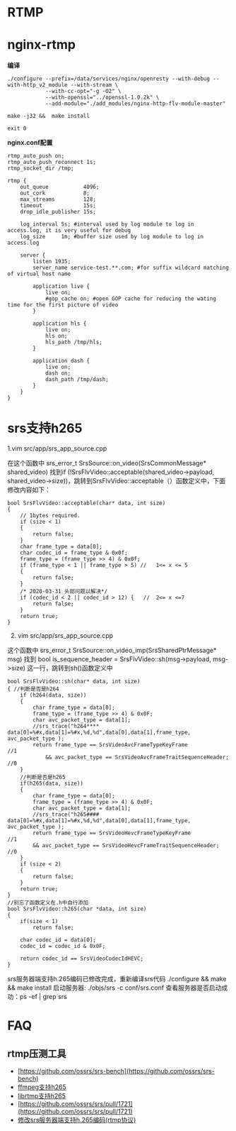 # RTMP

# nginx-rtmp


**编译**

```
./configure --prefix=/data/services/nginx/openresty --with-debug --with-http_v2_module --with-stream \
            --with-cc-opt="-g -O2" \
            --with-openssl="../openssl-1.0.2k" \
            --add-module="./add_modules/nginx-http-flv-module-master"

make -j32 &&  make install

exit 0
```


**nginx.conf配置**

```
rtmp_auto_push on;
rtmp_auto_push_reconnect 1s;
rtmp_socket_dir /tmp;

rtmp {
    out_queue           4096;
    out_cork            8;
    max_streams         128;
    timeout             15s;
    drop_idle_publisher 15s;

    log_interval 5s; #interval used by log module to log in access.log, it is very useful for debug
    log_size     1m; #buffer size used by log module to log in access.log

    server {
        listen 1935;
        server_name service-test.**.com; #for suffix wildcard matching of virtual host name

        application live {
            live on;
            #gop_cache on; #open GOP cache for reducing the wating time for the first picture of video
        }

        application hls {
            live on;
            hls on;
            hls_path /tmp/hls;
        }

        application dash {
            live on;
            dash on;
            dash_path /tmp/dash;
        }
    }
}
```
# srs支持h265

1.vim src/app/srs_app_source.cpp

在这个函数中 srs_error_t SrsSource::on_video(SrsCommonMessage* shared_video)
找到if (!SrsFlvVideo::acceptable(shared_video->payload, shared_video->size))，跳转到SrsFlvVideo::acceptable（）函数定义中，下面修改内容如下：
```
bool SrsFlvVideo::acceptable(char* data, int size)
{
    // 1bytes required.
    if (size < 1) 
    {
        return false;
    }
    char frame_type = data[0];
    char codec_id = frame_type & 0x0f;
    frame_type = (frame_type >> 4) & 0x0f;
    if (frame_type < 1 || frame_type > 5) //   1<= x <= 5
    {
        return false;
    }
    /* 2020-03-31 头部问题以解决*/
    if (codec_id < 2 || codec_id > 12) {   //  2<= x <=7
        return false;
    }
    return true;
}
```

2. vim src/app/srs_app_source.cpp

这个函数中 srs_error_t SrsSource::on_video_imp(SrsSharedPtrMessage* msg) 找到
bool is_sequence_header = SrsFlvVideo::sh(msg->payload, msg->size) 这一行，跳转到sh()函数定义中
```
bool SrsFlvVideo::sh(char* data, int size)
{ //判断是否是h264
    if (h264(data, size)) 
    {
        char frame_type = data[0];
        frame_type = (frame_type >> 4) & 0x0F;
        char avc_packet_type = data[1];
        //srs_trace("h264**** data[0]=%#x,data[1]=%#x,%d,%d",data[0],data[1],frame_type, avc_packet_type );
        return frame_type == SrsVideoAvcFrameTypeKeyFrame               //1
            && avc_packet_type == SrsVideoAvcFrameTraitSequenceHeader;  //0
    }
    //判断是否是h265
    if(h265(data, size))
    {
        char frame_type = data[0];
        frame_type = (frame_type >> 4) & 0x0F;
        char avc_packet_type = data[1];
        //srs_trace("h265#### data[0]=%#x,data[1]=%#x,%d,%d",data[0],data[1],frame_type, avc_packet_type );
        return frame_type == SrsVideoHevcFrameTypeKeyFrame          //1
        && avc_packet_type == SrsVideoHevcFrameTraitSequenceHeader; //0
    }
    if (size < 2) 
    {
        return false;
    }
    return true;
}
//别忘了函数定义在.h中自行添加
bool SrsFlvVideo::h265(char *data, int size)
{
    if(size < 1)
        return false;

    char codec_id = data[0];
    codec_id = codec_id & 0x0F;

    return codec_id == SrsVideoCodecIdHEVC;
}
```

srs服务器端支持h.265编码已修改完成，重新编译srs代码
./configure && make && make install
启动服务器: ./objs/srs -c conf/srs.conf 查看服务器是否启动成功：ps -ef | grep srs

# FAQ

## rtmp压测工具

- [https://github.com/ossrs/srs-bench](https://github.com/ossrs/srs-bench)
- [ffmpeg支持h265](https://github.com/runner365/ffmpeg_rtmp_h265)
- [librtmp支持h265](https://blog.csdn.net/qq_33795447/article/details/89457581)
- [https://github.com/ossrs/srs/pull/1721](https://github.com/ossrs/srs/pull/1721)
- [修改srs服务器端支持h.265编码(rtmp协议)](https://blog.csdn.net/qq_44895902/article/details/106030403)
